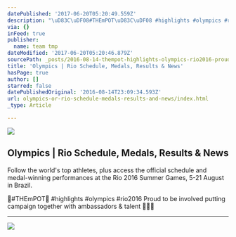 ```yaml
---
datePublished: '2017-06-20T05:20:49.559Z'
description: "\uD83C\uDF08#THEmPOT\uD83C\uDF08 #highlights #olympics #rio2016 Proud to be involved putting campaign together with ambassadors & talent \uD83D\uDCAA\uD83D\uDCAA\uD83D\uDE0E"
via: {}
inFeed: true
publisher:
  name: team tmp
dateModified: '2017-06-20T05:20:46.879Z'
sourcePath: _posts/2016-08-14-thempot-highlights-olympics-rio2016-proud-to-be-invo.md
title: 'Olympics | Rio Schedule, Medals, Results & News'
hasPage: true
author: []
starred: false
datePublishedOriginal: '2016-08-14T23:09:34.593Z'
url: olympics-or-rio-schedule-medals-results-and-news/index.html
_type: Article

---
```

<article style=""><img src="https://s3-us-west-2.amazonaws.com/the-grid-img/p/5bea1378c0be45de643ad79a9dc6f2e5ae9c30ef.png" /><h1>Olympics | Rio Schedule, Medals, Results &amp; News</h1><p>Follow the world's top athletes, plus access the official schedule and medal-winning performances at the Rio 2016 Summer Games, 5-21 August in Brazil.</p></article>

🌈\#THEmPOT🌈 \#highlights \#olympics \#rio2016 Proud to be involved putting campaign together with ambassadors & talent 💪💪😎

---

![](https://the-grid-user-content.s3-us-west-2.amazonaws.com/8e98c89f-841b-496e-b69c-b707be9d4661.jpg)